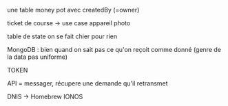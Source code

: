 une table money pot avec createdBy (=owner)


ticket de course -> use case appareil photo 

table de state on se fait chier pour rien

MongoDB : bien quand on sait pas ce qu'on reçoit comme donné (genre de la data pas uniforme)

TOKEN

API = messager, récupere une demande qu'il retransmet 

DNIS -> Homebrew IONOS